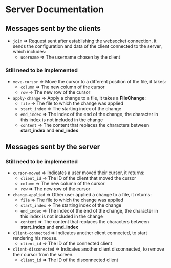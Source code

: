 # Server Documentation
## Messages sent by the clients
- `join` => Request sent after establishing the websocket connection, it sends the configuration and data
            of the client connected to the server, which includes:
    - `username` => The username chosen by the client
### Still need to be implemented
- `move-cursor` => Move the cursor to a different position of the file, it takes:
    - `column` => The new column of the cursor
    - `row` => The new row of the cursor
- `apply-change` => Apply a change to a file, it takes a **FileChange**:
    - `file` => The file to which the change was applied
    - `start_index` => The starting index of the change
    - `end_index` => The index of the end of the change, the character in this index is not included in the change
    - `content` => The content that replaces the characters between **start_index** and **end_index**

## Messages sent by the server
### Still need to be implemented
- `cursor-moved` => Indicates a user moved their cursor, it returns:
    - `client_id` => The ID of the client that moved the cursor
    - `column` => The new column of the cursor
    - `row` => The new row of the cursor
- `change-applied` => Other user applied a change to a file, it returns:
    - `file` => The file to which the change was applied
    - `start_index` => The starting index of the change
    - `end_index` => The index of the end of the change, the character in this index is not included in the change
    - `content` => The content that replaces the characters between **start_index** and **end_index**
- `client-connected` => Indicates another client connected, to start rendering his mouse.
    - `client_id` => The ID of the connected client
- `client-disconected` => Indicates another client disconnected, to remove their cursor from the screen.
    - `client_id` => The ID of the disconnected client

